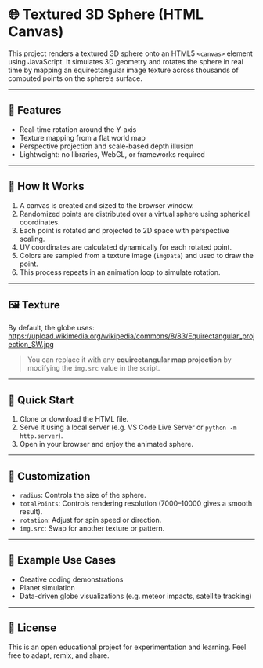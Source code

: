 # 🌐 Textured 3D Sphere (HTML Canvas)

This project renders a textured 3D sphere onto an HTML5 `<canvas>` element using JavaScript. It simulates 3D geometry and rotates the sphere in real time by mapping an equirectangular image texture across thousands of computed points on the sphere’s surface.

---

## 🚀 Features

- Real-time rotation around the Y-axis
- Texture mapping from a flat world map
- Perspective projection and scale-based depth illusion
- Lightweight: no libraries, WebGL, or frameworks required

---

## 📁 How It Works

1. A canvas is created and sized to the browser window.
2. Randomized points are distributed over a virtual sphere using spherical coordinates.
3. Each point is rotated and projected to 2D space with perspective scaling.
4. UV coordinates are calculated dynamically for each rotated point.
5. Colors are sampled from a texture image (`imgData`) and used to draw the point.
6. This process repeats in an animation loop to simulate rotation.

---

## 🖼️ Texture

By default, the globe uses:
https://upload.wikimedia.org/wikipedia/commons/8/83/Equirectangular_projection_SW.jpg



> You can replace it with any **equirectangular map projection** by modifying the `img.src` value in the script.

---

## 🧪 Quick Start

1. Clone or download the HTML file.
2. Serve it using a local server (e.g. VS Code Live Server or `python -m http.server`).
3. Open in your browser and enjoy the animated sphere.

---

## 🔧 Customization

- `radius`: Controls the size of the sphere.
- `totalPoints`: Controls rendering resolution (7000–10000 gives a smooth result).
- `rotation`: Adjust for spin speed or direction.
- `img.src`: Swap for another texture or pattern.

---

## 🎯 Example Use Cases

- Creative coding demonstrations
- Planet simulation
- Data-driven globe visualizations (e.g. meteor impacts, satellite tracking)

---

## 📄 License

This is an open educational project for experimentation and learning. Feel free to adapt, remix, and share.
